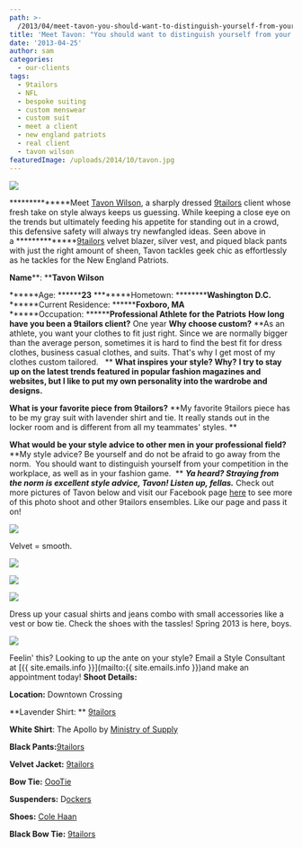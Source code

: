 ```yaml
---
path: >-
  /2013/04/meet-tavon-you-should-want-to-distinguish-yourself-from-your-competition/
title: 'Meet Tavon: "You should want to distinguish yourself from your competition."'
date: '2013-04-25'
author: sam
categories:
  - our-clients
tags:
  - 9tailors
  - NFL
  - bespoke suiting
  - custom menswear
  - custom suit
  - meet a client
  - new england patriots
  - real client
  - tavon wilson
featuredImage: /uploads/2014/10/tavon.jpg
---
```

[![](http://4.bp.blogspot.com/-7pA3JmnuQmM/UXlGiyFkIBI/AAAAAAAACr8/VBJjIdmeo80/s640/Cover_Image.jpg)](http://4.bp.blogspot.com/-7pA3JmnuQmM/UXlGiyFkIBI/AAAAAAAACr8/VBJjIdmeo80/s1600/Cover_Image.jpg)

**************Meet [Tavon Wilson](http://www.patriots.com/team/roster/Tavon-Wilson/80834f96-6849-4adf-af92-d1b87e36b63a), a sharply dressed [9tailors](http://www.9tailors.com/) client whose fresh take on style always keeps us guessing. While keeping a close eye on the trends but ultimately feeding his appetite for standing out in a crowd, this defensive safety will always try newfangled ideas. Seen above in a **************[9tailors](http://www.9tailors.com/) velvet blazer, silver vest, and piqued black pants with just the right amount of sheen, Tavon tackles geek chic as effortlessly as he tackles for the New England Patriots.   

**Name****: ******Tavon Wilson****

******Age: **********23****
********Hometown: ******************Washington D.C.**********
******Current Residence: **************Foxboro, MA********
******Occupation: **********Professional Athlete for the Patriots****
**How long have you been a 9tailors client?**
One year
**Why choose custom?**
**As an athlete, you want your clothes to fit just right. Since we are normally bigger than the average person, sometimes it is hard to find the best fit for dress clothes, business casual clothes, and suits. That's why I get most of my clothes custom tailored.   **
****************What inspires your style? Why?****************
**********I try to stay up on the latest trends featured in popular fashion magazines and websites, but I like to put my own personality into the wardrobe and designs.**********

****************************What is your favorite piece from 9tailors?****************************
**My favorite 9tailors piece has to be my gray suit with lavender shirt and tie. It really stands out in the locker room and is different from all my teammates' styles. **

****What would be your style advice to other men in your professional field?****
**My style advice? Be yourself and do not be afraid to go away from the norm.  You should want to distinguish yourself from your competition in the workplace, as well as in your fashion game.  **
******_Ya heard? Straying from the norm is excellent style advice, Tavon! Listen up, fellas._******
Check out more pictures of Tavon below and visit our Facebook page [here](https://www.facebook.com/pages/9tailors/49696314250) to see more of this photo shoot and other 9tailors ensembles. Like our page and pass it on!

[![](http://2.bp.blogspot.com/-C33xzcZ2dT4/UXlHWx1mcGI/AAAAAAAACsQ/BaCNKgm3Q9Y/s400/IMG_4392.jpg)](http://2.bp.blogspot.com/-C33xzcZ2dT4/UXlHWx1mcGI/AAAAAAAACsQ/BaCNKgm3Q9Y/s1600/IMG_4392.jpg)

Velvet = smooth.

[![](http://4.bp.blogspot.com/-JPQjmZ6iqvc/UXlGjwmr6pI/AAAAAAAACsI/LuLqBtDKS70/s400/bloggy.JPG)](http://4.bp.blogspot.com/-JPQjmZ6iqvc/UXlGjwmr6pI/AAAAAAAACsI/LuLqBtDKS70/s1600/bloggy.JPG)

[![](http://2.bp.blogspot.com/-gbPxRkoJBoQ/UXBcj9zOQyI/AAAAAAAACoU/RBMrf2Frmz4/s400/IMG_4395rt.jpg)](http://2.bp.blogspot.com/-gbPxRkoJBoQ/UXBcj9zOQyI/AAAAAAAACoU/RBMrf2Frmz4/s1600/IMG_4395rt.jpg)

[![](http://3.bp.blogspot.com/-pC4EMsCBJrs/UXBc8zATxeI/AAAAAAAACp0/6K-AbVthNcY/s400/IMG_4436.jpg)](http://3.bp.blogspot.com/-pC4EMsCBJrs/UXBc8zATxeI/AAAAAAAACp0/6K-AbVthNcY/s1600/IMG_4436.jpg)

Dress up your casual shirts and jeans combo with small accessories like a vest or bow tie.
Check the shoes with the tassles! Spring 2013 is here, boys.

[![](http://2.bp.blogspot.com/-S7Ro7UEUVsU/UXBcpkwJ7hI/AAAAAAAACos/V-nHHVitxMw/s640/IMG_4398rt.jpg)](http://2.bp.blogspot.com/-S7Ro7UEUVsU/UXBcpkwJ7hI/AAAAAAAACos/V-nHHVitxMw/s1600/IMG_4398rt.jpg)

Feelin' this? Looking to up the ante on your style? Email a Style Consultant at [{{ site.emails.info }}](mailto:{{ site.emails.info }})and make an appointment today!
**Shoot Details:**

**Location:** Downtown Crossing

**Lavender Shirt: ** [9tailors](http://www.9tailors.com/)

**White Shirt**: The Apollo by [Ministry of Supply](http://ministryofsupply.com/)

**Black Pants:**[9tailors](http://www.9tailors.com/)

**Velvet Jacket:** [9tailors](http://www.9tailors.com/)

**Bow Tie:** [OooTie](http://www.oootie.com/)

**Suspenders:** D[ockers](http://us.dockers.com/home/index.jsp)

**Shoes:** [Cole Haan](http://www.colehaan.com/colehaan/home.jsp)

**Black Bow Tie:** [9tailors](http://www.9tailors.com/)